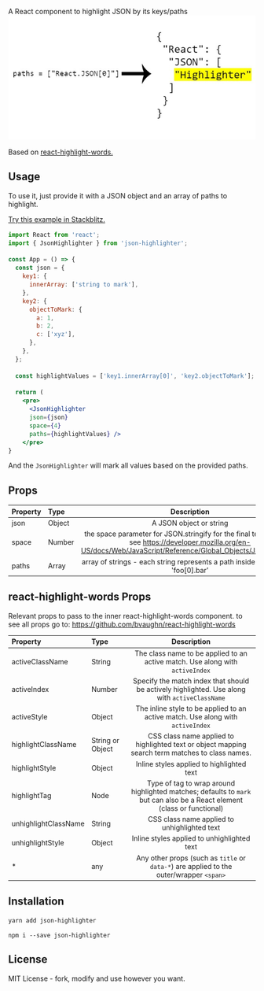 A React component to highlight JSON by its keys/paths
![alt text](https://github.com/sayag11/json-highlighter/blob/master/json-highlighter-image.jpeg?raw=true)

Based on [react-highlight-words.](https://github.com/bvaughn/react-highlight-words)

## Usage

To use it, just provide it with a JSON object and an array of paths  to highlight.

[Try this example in Stackblitz.](https://stackblitz.com/edit/json-highlighter-example)

```jsx
import React from 'react';
import { JsonHighlighter } from 'json-highlighter';

const App = () => {
  const json = {
    key1: {
      innerArray: ['string to mark'],
    },
    key2: {
      objectToMark: {
        a: 1,
        b: 2,
        c: ['xyz'],
      },
    },
  };

  const highlightValues = ['key1.innerArray[0]', 'key2.objectToMark'];

  return (
    <pre>
      <JsonHighlighter
      json={json}
      space={4} 
      paths={highlightValues} />
    </pre>
}

``` 

And the `JsonHighlighter` will mark all values based on the provided paths.

## Props

| Property | Type | Description |
|:---|:---|:---:|
| json | Object | A JSON object or string |
| space | Number | the space parameter for JSON.stringify for the final textual result. see https://developer.mozilla.org/en-US/docs/Web/JavaScript/Reference/Global_Objects/JSON/stringify |
| paths | Array<String> | array of strings - each string represents a path inside the json. e.g: 'foo[0].bar' |

## react-highlight-words Props

Relevant props to pass to the inner react-highlight-words component.
to see all props go to: https://github.com/bvaughn/react-highlight-words

| Property | Type | Description |
|:---|:---|:---:|
| activeClassName | String | The class name to be applied to an active match. Use along with `activeIndex` |
| activeIndex | Number | Specify the match index that should be actively highlighted. Use along with `activeClassName` |
| activeStyle | Object | The inline style to be applied to an active match. Use along with `activeIndex` |
| highlightClassName | String or Object | CSS class name applied to highlighted text or object mapping search term matches to class names. |
| highlightStyle | Object | Inline styles applied to highlighted text |
| highlightTag | Node | Type of tag to wrap around highlighted matches; defaults to `mark` but can also be a React element (class or functional) |
| unhighlightClassName | String | CSS class name applied to unhighlighted text |
| unhighlightStyle | Object | Inline styles applied to unhighlighted text |
| * | any | Any other props (such as `title` or `data-*`) are applied to the outer/wrapper `<span>` |

## Installation
```
yarn add json-highlighter
```

```
npm i --save json-highlighter
```

## License
MIT License - fork, modify and use however you want.
